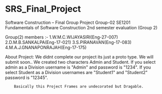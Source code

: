 # SRS_Final_Project
Software Construction – Final Group Project   Group-02
SE1201 Fundamentals of Software Construction 2nd semester evaluation (Group 2)





Group(2) members :- 
		1.W.M.C.WIJAYASIRI(Eng-27-007)
		2.D.M.B.SANKALPA(Eng-17-021)
		3.S.PIRANAVAN(Eng-17-083)
		4.M.A.J.GNANAPONRAJAH(Eng-17-175)
		
		
		
		
About Project:
		We didnt complete our project its just a proto type. We will submit soon..
		We created two characters Admin and Student. If you select admin as a Division username is "Admin" and password is "1234". 		   If you select Student as a  Division usernames are "Student1" and "Student2"  password is "12345".
		
		Basically this Project Frames are undecorated but Dragable.
